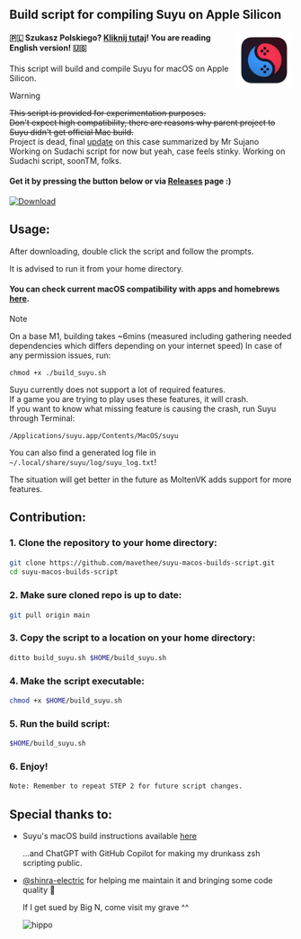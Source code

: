 ## Build script for compiling Suyu on Apple Silicon

<img src="./assets/icons/suyu.png" width="20%" height="20%" align="right"/> 

#### 🇵🇱 Szukasz Polskiego? [Kliknij tutaj](README_pl_PL.md)! You are reading English version! 🇺🇸

This script will build and compile Suyu for macOS on Apple Silicon.

> [!WARNING]
> ~~This script is provided for experimentation purposes.<br> 
> Don't expect high compatibility, there are reasons why parent project to Suyu didn't get official Mac build.~~<br>
> Project is dead, final [update](https://www.youtube.com/watch?v=UupnXolCO3E) on this case summarized by Mr Sujano<br>
> Working on Sudachi script for now but yeah,
> case feels stinky.
> Working on Sudachi script, soonTM, folks.


#### Get it by pressing the button below or via [Releases](https://github.com/mavethee/suyu-macos-builds-script/releases) page :)

[![Download](https://img.shields.io/badge/Download-v0.0.10-brightgreen)](https://github.com/mavethee/suyu-macos-builds-script/releases/download/0.0.10/build_suyu.sh)

## Usage:

After downloading, double click the script and follow the prompts.

It is advised to run it from your home directory.

#### You can check current macOS compatibility with apps and homebrews [here](./assets/compatibility/compatibility.md).

> [!NOTE]
> On a base M1, building takes ~6mins (measured including gathering needed dependencies which differs depending on your internet speed)
> In case of any permission issues, run:
> ```
> chmod +x ./build_suyu.sh
> ```
>
> Suyu currently does not support a lot of required features.<br>
> If a game you are trying to play uses these features, it will crash. <br>
> If you want to know what missing feature is causing the crash, run Suyu through Terminal:
>
> ```
> /Applications/suyu.app/Contents/MacOS/suyu
> ```
>
> You can also find a generated log file in `~/.local/share/suyu/log/suyu_log.txt`!
>
> The situation will get better in the future as MoltenVK adds support for more features.

## Contribution:

### 1. Clone the repository to your home directory:

```sh
git clone https://github.com/mavethee/suyu-macos-builds-script.git
cd suyu-macos-builds-script
```

### 2. Make sure cloned repo is up to date:

```sh
git pull origin main
```

### 3. Copy the script to a location on your home directory:

```sh
ditto build_suyu.sh $HOME/build_suyu.sh
```

### 4. Make the script executable:

```sh
chmod +x $HOME/build_suyu.sh
```

### 5. Run the build script:

```sh
$HOME/build_suyu.sh
```

### 6. Enjoy!

```sh
Note: Remember to repeat STEP 2 for future script changes.
```

## Special thanks to:

- Suyu's macOS build instructions available [here](https://git.suyu.dev/suyu/suyu/wiki/Building-for-macOS)

    ...and ChatGPT with GitHub Copilot for making my drunkass zsh scripting public.

- [@shinra-electric](https://github.com/shinra-electric) for helping me maintain it and bringing some code quality 🍺

    If I get sued by Big N, come visit my grave ^^

    ![hippo](https://media.tenor.com/uH3ibKuHMSQAAAAC/anime-citrus.gif)
